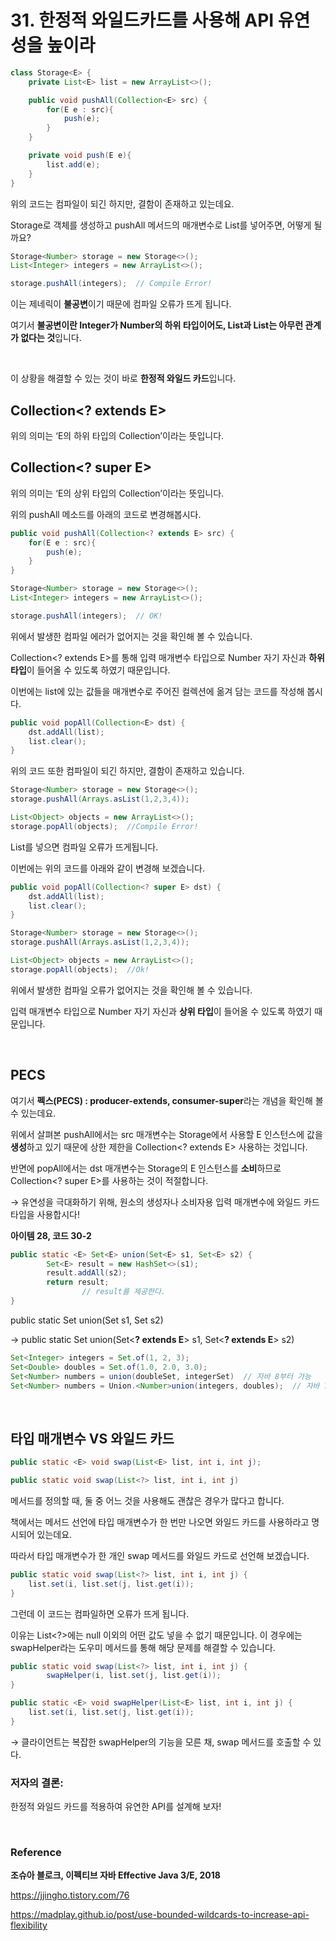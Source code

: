 # 31. 한정적 와일드카드를 사용해 API 유연성을 높이라

```java
class Storage<E> { 
    private List<E> list = new ArrayList<>();

    public void pushAll(Collection<E> src) {
        for(E e : src){
            push(e);
        }
    }

    private void push(E e){
        list.add(e);
    }
} 
```

위의 코드는 컴파일이 되긴 하지만, 결함이 존재하고 있는데요.

Storage<Number>로 객체를 생성하고 pushAll 메서드의 매개변수로 List<Integer>를 넣어주면, 어떻게 될까요?

```java
Storage<Number> storage = new Storage<>();
List<Integer> integers = new ArrayList<>();

storage.pushAll(integers);  // Compile Error!
```

이는 제네릭이 **불공변**이기 때문에 컴파일 오류가 뜨게 됩니다.

여기서 **불공변이란 Integer가 Number의 하위 타입이어도, List<Number>과 List<Integer>는 아무런 관계가 없다는 것**입니다.

<br>

이 상황을 해결할 수 있는 것이 바로 **한정적 와일드 카드**입니다.

## **Collection<? extends E>**

위의 의미는 ‘E의 하위 타입의 Collection’이라는 뜻입니다.

## **Collection<? super E>**

위의 의미는 ‘E의 상위 타입의 Collection’이라는 뜻입니다. 

위의 pushAll 메소드를 아래의 코드로 변경해봅시다.

```java
public void pushAll(Collection<? extends E> src) {
    for(E e : src){
        push(e);
    }
}
```

```java
Storage<Number> storage = new Storage<>();
List<Integer> integers = new ArrayList<>();

storage.pushAll(integers);  // OK!
```

위에서 발생한 컴파일 에러가 없어지는 것을 확인해 볼 수 있습니다.

Collection<? extends E>를 통해 입력 매개변수 타입으로 Number 자기 자신과 **하위 타입**이 들어올 수 있도록 하였기 때문입니다.

이번에는 list에 있는 값들을 매개변수로 주어진 컬렉션에 옮겨 담는 코드를 작성해 봅시다.

```java
public void popAll(Collection<E> dst) {
    dst.addAll(list);
    list.clear();
}
```

위의 코드 또한 컴파일이 되긴 하지만, 결함이 존재하고 있습니다.

```java
Storage<Number> storage = new Storage<>();
storage.pushAll(Arrays.asList(1,2,3,4));

List<Object> objects = new ArrayList<>();
storage.popAll(objects);  //Compile Error!
```

List<Object>를 넣으면 컴파일 오류가 뜨게됩니다.

이번에는 위의 코드를 아래와 같이 변경해 보겠습니다.

```java
public void popAll(Collection<? super E> dst) {
    dst.addAll(list);
    list.clear();
}
```

```java
Storage<Number> storage = new Storage<>();
storage.pushAll(Arrays.asList(1,2,3,4));

List<Object> objects = new ArrayList<>();
storage.popAll(objects);  //Ok!
```

위에서 발생한 컴파일 오류가 없어지는 것을 확인해 볼 수 있습니다.

입력 매개변수 타입으로 Number 자기 자신과 **상위 타입**이 들어올 수 있도록 하였기 때문입니다.

<br>

## **PECS**

여기서 **펙스(PECS) : producer-extends, consumer-super**라는 개념을 확인해 볼 수 있는데요.

위에서 살펴본 pushAll에서는 src 매개변수는 Storage에서 사용할 E 인스턴스에 값을 **생성**하고 있기 때문에 상한 제한을 Collection<? extends E> 사용하는 것입니다.

반면에 popAll에서는 dst 매개변수는 Storage의 E 인스턴스를 **소비**하므로 Collection<? super E>를 사용하는 것이 적절합니다.

→ 유연성을 극대화하기 위해, 원소의 생성자나 소비자용 입력 매개변수에 와일드 카드 타입을 사용합시다!

**아이템 28, 코드 30-2**

```java
public static <E> Set<E> union(Set<E> s1, Set<E> s2) {
        Set<E> result = new HashSet<>(s1);
        result.addAll(s2);    
        return result;
				// result를 제공한다.
}
```

public static <E> Set<E> union(Set<?> s1, Set<?> s2)

→  public static <E> Set<E> union(Set<**? extends E**> s1, Set<**? extends E**> s2)

```java
Set<Integer> integers = Set.of(1, 2, 3);
Set<Double> doubles = Set.of(1.0, 2.0, 3.0);
Set<Number> numbers = union(doubleSet, integerSet)  // 자바 8부터 가능
Set<Number> numbers = Union.<Number>union(integers, doubles);  // 자바 7까지
```

<br>

## **타입 매개변수 VS 와일드 카드**

```java
public static <E> void swap(List<E> list, int i, int j);

public static void swap(List<?> list, int i, int j)
```

메서드를 정의할 때, 둘 중 어느 것을 사용해도 괜찮은 경우가 많다고 합니다.

책에서는 메서드 선언에 타입 매개변수가 한 번만 나오면 와일드 카드를 사용하라고 명시되어 있는데요.

따라서 타입 매개변수가 한 개인 swap 메서드를 와일드 카드로 선언해 보겠습니다.

```java
public static void swap(List<?> list, int i, int j) {
    list.set(i, list.set(j, list.get(i));
}
```

그런데 이 코드는 컴파일하면 오류가 뜨게 됩니다.

이유는 List<?>에는 null 이외의 어떤 값도 넣을 수 없기 때문입니다. 이 경우에는 swapHelper라는 도우미 메서드를 통해 해당 문제를 해결할 수 있습니다.

```java
public static void swap(List<?> list, int i, int j) {
		swapHelper(i, list.set(j, list.get(i));
}

public static <E> void swapHelper(List<E> list, int i, int j) {
    list.set(i, list.set(j, list.get(i));
}
```

→ 클라이언트는 복잡한 swapHelper의 기능을 모른 채, swap 메서드를 호출할 수 있다.


### 저자의 결론: 

한정적 와일드 카드를 적용하여 유연한 API를 설계해 보자!

<br>

### **Reference**

**조슈아 블로크, 이펙티브 자바 Effective Java 3/E, 2018**

https://jjingho.tistory.com/76

https://madplay.github.io/post/use-bounded-wildcards-to-increase-api-flexibility
